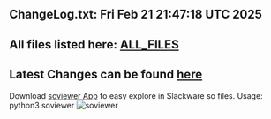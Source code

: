 ChangeLog.txt: Fri Feb 21 21:47:18 UTC 2025
---
All files listed here: [ALL_FILES](./AALL_FILES.md)
---
Latest Changes can be found [here](https://github.com/rizitis/Slackware64-Current-sofiles/compare/main%40%7B1day%7D...main)
---
Download [soviewer App](https://github.com/rizitis/Slackware64-Current-sofiles/releases/download/20250127/soviewer) fo easy explore in Slackware so files. Usage: python3 soviewer
![soviewer](https://github.com/rizitis/Slackware64-Current-sofiles/releases/download/20250127/soviewer.png)
